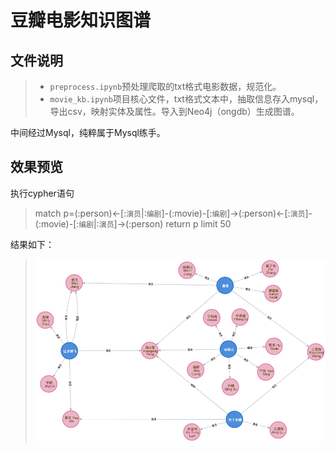 # 豆瓣电影知识图谱

## 文件说明
>+ `preprocess.ipynb`预处理爬取的txt格式电影数据，规范化。
>+ `movie_kb.ipynb`项目核心文件，txt格式文本中，抽取信息存入mysql，导出csv，映射实体及属性。导入到Neo4j（ongdb）生成图谱。

 中间经过Mysql，纯粹属于Mysql练手。
## 效果预览
执行cypher语句
>match p=(:person)<-[:`演员`|:`编剧`]-(:movie)-[:`编剧`]->(:person)<-[:`演员`]-(:movie)-[:`编剧`|:`演员`]->(:person) return p limit 50</br>

结果如下：

>![](./graph.png)
